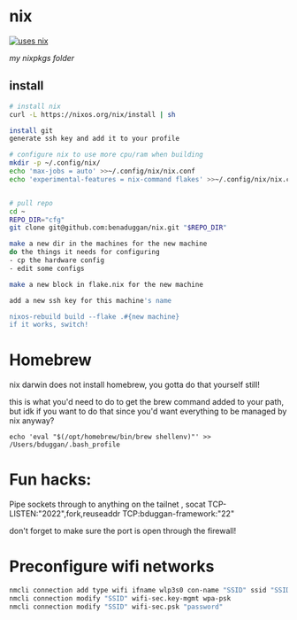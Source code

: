 # nix

[![uses nix](https://img.shields.io/badge/uses-nix-%237EBAE4)](https://nixos.org/)

_my nixpkgs folder_

## install

```bash
# install nix
curl -L https://nixos.org/nix/install | sh

install git
generate ssh key and add it to your profile

# configure nix to use more cpu/ram when building
mkdir -p ~/.config/nix/
echo 'max-jobs = auto' >>~/.config/nix/nix.conf
echo 'experimental-features = nix-command flakes' >>~/.config/nix/nix.conf


# pull repo
cd ~
REPO_DIR="cfg"
git clone git@github.com:benaduggan/nix.git "$REPO_DIR"

make a new dir in the machines for the new machine
do the things it needs for configuring
- cp the hardware config
- edit some configs

make a new block in flake.nix for the new machine

add a new ssh key for this machine's name

nixos-rebuild build --flake .#{new machine}
if it works, switch!

```

# Homebrew

nix darwin does not install homebrew, you gotta do that yourself still!

this is what you'd need to do to get the brew command added to your path, but idk if you want to do that since you'd want everything to be managed by nix anyway?

```
echo 'eval "$(/opt/homebrew/bin/brew shellenv)"' >> /Users/bduggan/.bash_profile
```

# Fun hacks:

Pipe sockets through to anything on the tailnet
, socat TCP-LISTEN:"2022",fork,reuseaddr TCP:bduggan-framework:"22"

don't forget to make sure the port is open through the firewall!


# Preconfigure wifi networks

```bash
nmcli connection add type wifi ifname wlp3s0 con-name "SSID" ssid "SSID" -- wifi.hidden yes
nmcli connection modify "SSID" wifi-sec.key-mgmt wpa-psk
nmcli connection modify "SSID" wifi-sec.psk "password"
```
